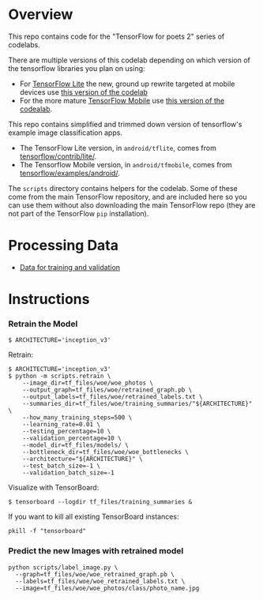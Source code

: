 # Overview

This repo contains code for the "TensorFlow for poets 2" series of codelabs.

There are multiple versions of this codelab depending on which version 
of the tensorflow libraries you plan on using:

* For [TensorFlow Lite](https://www.tensorflow.org/mobile/tflite/) the new, ground up rewrite targeted at mobile devices
  use [this version of the codelab](https://codelabs.developers.google.com/codelabs/tensorflow-for-poets-2-tflite) 
* For the more mature [TensorFlow Mobile](https://www.tensorflow.org/mobile/mobile_intro) use 
  [this version of the codealab](https://codelabs.developers.google.com/codelabs/tensorflow-for-poets-2).


This repo contains simplified and trimmed down version of tensorflow's example image classification apps.

* The TensorFlow Lite version, in `android/tflite`, comes from [tensorflow/contrib/lite/](https://github.com/tensorflow/tensorflow/tree/master/tensorflow/contrib/lite).
* The Tensorflow Mobile version, in `android/tfmobile`, comes from [tensorflow/examples/android/](https://github.com/tensorflow/tensorflow/tree/master/tensorflow/examples/android).

The `scripts` directory contains helpers for the codelab. Some of these come from the main TensorFlow repository, and are included here so you can use them without also downloading the main TensorFlow repo (they are not part of the TensorFlow `pip` installation).



# Processing Data

* [Data for training and validation](https://drive.google.com/open?id=1Iv2JrOl-8XocuUb0TUdN0V90T46qa5Mk)

# Instructions
### Retrain the Model
```shell
$ ARCHITECTURE='inception_v3'
```
Retrain:
```shell
$ ARCHITECTURE='inception_v3'
$ python -m scripts.retrain \
	--image_dir=tf_files/woe/woe_photos \
	--output_graph=tf_files/woe/retrained_graph.pb \
	--output_labels=tf_files/woe/retrained_labels.txt \
	--summaries_dir=tf_files/woe/training_summaries/"${ARCHITECTURE}" \
	--how_many_training_steps=500 \
	--learning_rate=0.01 \
	--testing_percentage=10 \
	--validation_percentage=10 \
	--model_dir=tf_files/models/ \
	--bottleneck_dir=tf_files/woe/woe_bottlenecks \
	--architecture="${ARCHITECTURE}" \
	--test_batch_size=-1 \
	--validation_batch_size=-1
```

Visualize with TensorBoard:
```shell
$ tensorboard --logdir tf_files/training_summaries &
```

If you want to kill all existing TensorBoard instances:
```shell
pkill -f "tensorboard"
```

### Predict the new Images with retrained model
```shell
python scripts/label_image.py \
  --graph=tf_files/woe/woe_retrained_graph.pb \
  --labels=tf_files/woe/woe_retrained_labels.txt \
  --image=tf_files/woe/woe_photos/class/photo_name.jpg

```
